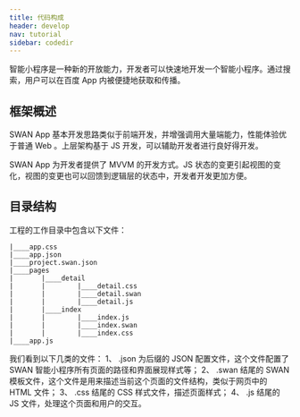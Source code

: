 ```yaml
---
title: 代码构成
header: develop
nav: tutorial
sidebar: codedir
---
```



智能小程序是一种新的开放能力，开发者可以快速地开发一个智能小程序。通过搜索，用户可以在百度 App 内被便捷地获取和传播。

框架概述
-----

SWAN App 基本开发思路类似于前端开发，并增强调用大量端能力，性能体验优于普通 Web 。上层架构基于 JS 开发，可以辅助开发者进行良好得开发。

SWAN App 为开发者提供了 MVVM 的开发方式。JS 状态的变更引起视图的变化，视图的变更也可以回馈到逻辑层的状态中，开发者开发更加方便。

目录结构
-----

工程的工作目录中包含以下文件：

```
|____app.css
|____app.json
|____project.swan.json
|____pages
|       |____detail
|       |        |____detail.css
|       |        |____detail.swan
|       |        |____detail.js
|       |____index
|       |        |____index.js
|       |        |____index.swan
|       |        |____index.css
|____app.js
```

我们看到以下几类的文件：
1、 .json 为后缀的 JSON 配置文件，这个文件配置了 SWAN 智能小程序所有页面的路径和界面展现样式等；
2、 .swan 结尾的 SWAN 模板文件，这个文件是用来描述当前这个页面的文件结构，类似于网页中的 HTML 文件；
3、 .css 结尾的 CSS 样式文件，描述页面样式；
4、 .js 结尾的 JS 文件，处理这个页面和用户的交互。
